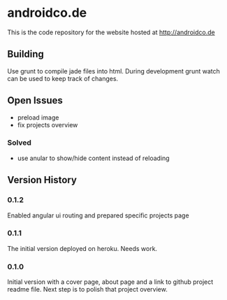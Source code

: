 # androidco.de

This is the code repository for the website hosted at http://androidco.de

## Building

Use grunt to compile jade files into html. During development grunt watch can be used to keep track of changes.

## Open Issues

* preload image
* fix projects overview

### Solved

* use anular to show/hide content instead of reloading

## Version History

### 0.1.2

Enabled angular ui routing and prepared specific projects page

### 0.1.1

The initial version deployed on heroku. Needs work. 

### 0.1.0

Initial version with a cover page, about page and a link to github project readme file. Next step is to polish that project overview. 

